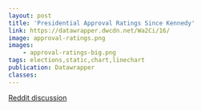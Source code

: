 ```yaml
---
layout: post
title: 'Presidential Approval Ratings Since Kennedy'
link: https://datawrapper.dwcdn.net/Wa2Ci/16/
image: approval-ratings.png
images:
    - approval-ratings-big.png
tags: elections,static,chart,linechart
publication: Datawrapper
classes: 
---
```


[Reddit discussion](https://www.reddit.com/r/dataisbeautiful/comments/88080t/presidential_approval_ratings_since_kenney_oc/dwgu8o6/)
